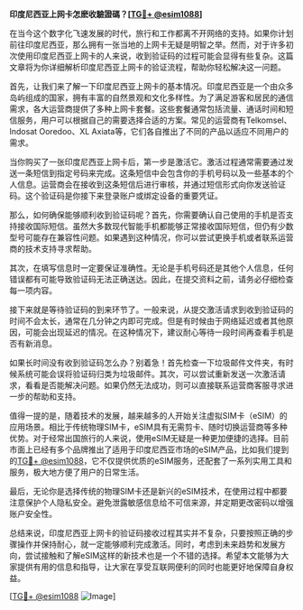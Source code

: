 **印度尼西亚上网卡怎麽收驗證碼？[[TG💪+ @esim1088](https://t.me/s/esim1088)]**

在当今这个数字化飞速发展的时代，旅行和工作都离不开网络的支持。如果你计划前往印度尼西亚，那么拥有一张当地的上网卡无疑是明智之举。然而，对于许多初次使用印度尼西亚上网卡的人来说，收到验证码的过程可能会显得有些复杂。这篇文章将为你详细解析印度尼西亚上网卡的验证流程，帮助你轻松解决这一问题。

首先，让我们来了解一下印度尼西亚上网卡的基本情况。印度尼西亚是一个由众多岛屿组成的国家，拥有丰富的自然景观和文化多样性。为了满足游客和居民的通信需求，各大运营商提供了多种上网卡套餐。这些套餐通常包括流量、通话时间和短信服务，用户可以根据自己的需要选择合适的方案。常见的运营商有Telkomsel、Indosat Ooredoo、XL Axiata等，它们各自推出了不同的产品以适应不同用户的需求。

当你购买了一张印度尼西亚上网卡后，第一步是激活它。激活过程通常需要通过发送一条短信到指定号码来完成。这条短信中会包含你的手机号码以及一些基本的个人信息。运营商会在接收到这条短信后进行审核，并通过短信形式向你发送验证码。这个验证码是你接下来登录账户或绑定设备的重要凭证。

那么，如何确保能够顺利收到验证码呢？首先，你需要确认自己使用的手机是否支持接收国际短信。虽然大多数现代智能手机都能够正常接收国际短信，但仍有少数型号可能存在兼容性问题。如果遇到这种情况，你可以尝试更换手机或者联系运营商的技术支持寻求帮助。

其次，在填写信息时一定要保证准确性。无论是手机号码还是其他个人信息，任何错误都有可能导致验证码无法正确送达。因此，在提交资料之前，请务必仔细检查每一项内容。

接下来就是等待验证码的到来环节了。一般来说，从提交激活请求到收到验证码的时间不会太长，通常在几分钟之内即可完成。但是有时候由于网络延迟或者其他原因，可能会出现延迟的情况。在这种情况下，建议耐心等待一段时间再查看手机是否有新消息。

如果长时间没有收到验证码怎么办？别着急！首先检查一下垃圾邮件文件夹，有时候系统可能会误将验证码归类为垃圾邮件。其次，可以尝试重新发送一次激活请求，看看是否能解决问题。如果仍然无法成功，则可以直接联系运营商客服寻求进一步的帮助和支持。

值得一提的是，随着技术的发展，越来越多的人开始关注虚拟SIM卡（eSIM）的应用场景。相比于传统物理SIM卡，eSIM具有无需剪卡、随时切换运营商等多种优势。对于经常出国旅行的人来说，使用eSIM无疑是一种更加便捷的选择。目前市面上已经有多个品牌推出了适用于印度尼西亚市场的eSIM产品，比如我们提到的[TG💪+ @esim1088](https://t.me/s/esim1088)，它不仅提供优质的eSIM服务，还配套了一系列实用工具和服务，极大地方便了用户的日常生活。

最后，无论你是选择传统的物理SIM卡还是新兴的eSIM技术，在使用过程中都要注意保护个人隐私安全。避免泄露敏感信息给不可信来源，并定期更改密码以增强账户安全性。

总结来说，印度尼西亚上网卡的验证码接收过程其实并不复杂，只要按照正确的步骤操作并保持耐心，就一定能够顺利完成激活。同时，考虑到未来趋势和发展方向，尝试接触和了解eSIM这样的新技术也是一个不错的选择。希望本文能够为大家提供有用的信息和指导，让大家在享受互联网便利的同时也能更好地保障自身权益。

[[TG💪+ @esim1088](https://t.me/s/esim1088) ![Image](https://i.postimg.cc/4NQfJmqS/Snipaste-2025-05-13-00-14-12.png)]